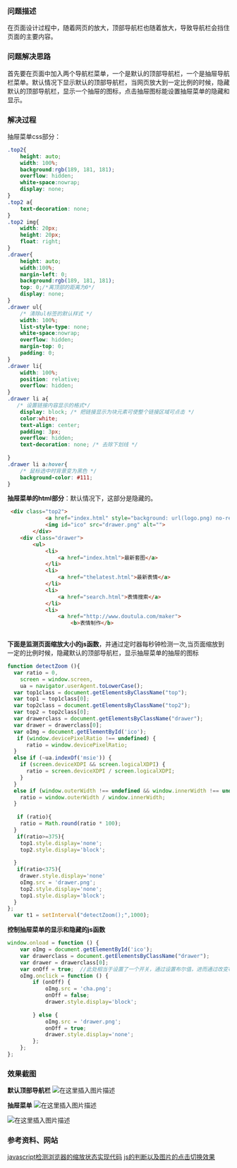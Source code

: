 ### 问题描述
在页面设计过程中，随着网页的放大，顶部导航栏也随着放大，导致导航栏会挡住页面的主要内容。
### 问题解决思路
首先要在页面中加入两个导航栏菜单，一个是默认的顶部导航栏，一个是抽屉导航栏菜单。默认情况下显示默认的顶部导航栏，当网页放大到一定比例的时候，隐藏默认的顶部导航栏，显示一个抽屉的图标，点击抽屉图标能设置抽屉菜单的隐藏和显示。
### 解决过程
抽屉菜单css部分：
```css
.top2{
    height: auto;
    width: 100%;
    background:rgb(189, 181, 181);
    overflow: hidden;
    white-space:nowrap;
    display: none;
}
.top2 a{
    text-decoration: none;
}
.top2 img{
    width: 20px;
    height: 20px;
    float: right;
}
.drawer{
    height: auto;
    width:100%;
    margin-left: 0;
    background:rgb(189, 181, 181);
    top: 0;/*离顶部的距离为0*/
    display: none;
}
.drawer ul{
    /* 清除ul标签的默认样式 */
    width: 100%;
    list-style-type: none;
    white-space:nowrap;
    overflow: hidden;
    margin-top: 0;         
    padding: 0;
}
.drawer li{
    width: 100%;
    position: relative;
    overflow: hidden;
}
.drawer li a{
   /* 设置链接内容显示的格式*/
    display: block; /* 把链接显示为块元素可使整个链接区域可点击 */
    color:white;
    text-align: center;
    padding: 3px;
    overflow: hidden;
    text-decoration: none; /* 去除下划线 */
    
}
.drawer li a:hover{
    /* 鼠标选中时背景变为黑色 */
    background-color: #111;
}
```


**抽屉菜单的html部分**：默认情况下，这部分是隐藏的。
```html
 <div class="top2">
            <a href="index.html" style="background: url(logo.png) no-repeat 33%,5%;background-size: 100% 100%;float: left;">&nbsp;&nbsp;&nbsp;&nbsp;&nbsp;&nbsp;&nbsp;&nbsp;&nbsp;&nbsp;&nbsp;&nbsp;&nbsp;&nbsp;</a>
            <img id="ico" src="drawer.png" alt="">
        </div>
    <div class="drawer">    
        <ul>
            <li>
                <a href="index.html">最新套图</a>
            </li>
            <li>
                <a href="thelatest.html">最新表情</a>
            </li>
            <li>
                <a href="search.html">表情搜索</a>
            </li>
            <li>
                <a href="http://www.doutula.com/maker">
                    <b>表情制作</b>
            
```

**下面是监测页面缩放大小的js函数**，并通过定时器每秒钟检测一次,当页面缩放到一定的比例时候，隐藏默认的顶部导航栏，显示抽屉菜单的抽屉的图标

```javascript
function detectZoom (){ 
  var ratio = 0,
    screen = window.screen,
    ua = navigator.userAgent.toLowerCase();
  var top1class = document.getElementsByClassName("top");
  var top1 = top1class[0];
  var top2class = document.getElementsByClassName("top2");
  var top2 = top2class[0];
  var drawerclass = document.getElementsByClassName("drawer");
  var drawer = drawerclass[0];
  var oImg = document.getElementById('ico');
   if (window.devicePixelRatio !== undefined) {
      ratio = window.devicePixelRatio;
  }
  else if (~ua.indexOf('msie')) {  
    if (screen.deviceXDPI && screen.logicalXDPI) {
      ratio = screen.deviceXDPI / screen.logicalXDPI;
    }
  }
  else if (window.outerWidth !== undefined && window.innerWidth !== undefined) {
    ratio = window.outerWidth / window.innerWidth;
  }
   
   if (ratio){
    ratio = Math.round(ratio * 100);
  }
   if(ratio>=375){
    top1.style.display='none';
    top2.style.display='block';
    
  }
   if(ratio<375){
    drawer.style.display='none'
    oImg.src = 'drawer.png';
    top2.style.display='none';
    top1.style.display='block';
  }
};
  var t1 = setInterval("detectZoom();",1000);
```

**控制抽屉菜单的显示和隐藏的js函数**

```javascript
window.onload = function () {
    var oImg = document.getElementById('ico');
    var drawerclass = document.getElementsByClassName("drawer");
    var drawer = drawerclass[0];
    var onOff = true;  //此处相当于设置了一个开关，通过设置布尔值，进而通过改变布尔值来完成if的判断！
    oImg.onclick = function () {
        if (onOff) {
            oImg.src = 'cha.png';
            onOff = false;
            drawer.style.display='block';
            
        } else {
            oImg.src = 'drawer.png';
            onOff = true;
            drawer.style.display='none';
        };
    };
};
```

### 效果截图
**默认顶部导航栏**
![在这里插入图片描述](https://img-blog.csdnimg.cn/20181116205651170.png?x-oss-process=image/watermark,type_ZmFuZ3poZW5naGVpdGk,shadow_10,text_aHR0cHM6Ly9ibG9nLmNzZG4ubmV0L21hbl96dW8=,size_16,color_FFFFFF,t_70)

**抽屉菜单**
![在这里插入图片描述](https://img-blog.csdnimg.cn/20181116205735445.png?x-oss-process=image/watermark,type_ZmFuZ3poZW5naGVpdGk,shadow_10,text_aHR0cHM6Ly9ibG9nLmNzZG4ubmV0L21hbl96dW8=,size_16,color_FFFFFF,t_70)

![在这里插入图片描述](https://img-blog.csdnimg.cn/20181116205910704.png?x-oss-process=image/watermark,type_ZmFuZ3poZW5naGVpdGk,shadow_10,text_aHR0cHM6Ly9ibG9nLmNzZG4ubmV0L21hbl96dW8=,size_16,color_FFFFFF,t_70)

### 参考资料、网站

 [javascript检测浏览器的缩放状态实现代码](https://www.jb51.net/article/55753.htm)
 [js的判断以及图片的点击切换效果](https://blog.csdn.net/yingleiming/article/details/79895453)
